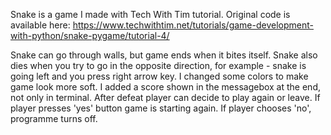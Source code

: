Snake is a game I made with Tech With Tim tutorial. Original code is available here: https://www.techwithtim.net/tutorials/game-development-with-python/snake-pygame/tutorial-4/

Snake can go through walls, but game ends when it bites itself. Snake also dies when you try to go in the opposite direction,
for example - snake is going left and you press right arrow key. I changed some colors to make game look more soft.
I added a score shown in the messagebox at the end, not only in terminal. After defeat player can decide to play again or leave.
If player presses 'yes' button game is starting again. If player chooses 'no', programme turns off.
